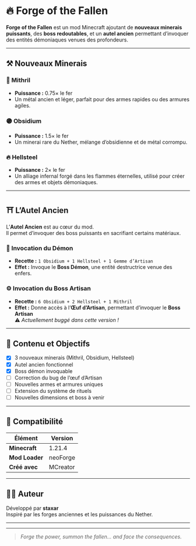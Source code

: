 # 🔥 Forge of the Fallen

**Forge of the Fallen** est un mod Minecraft ajoutant de **nouveaux minerais puissants**, des **boss redoutables**, et un **autel ancien** permettant d’invoquer des entités démoniaques venues des profondeurs.

---

## ⚒️ Nouveaux Minerais

### 🩵 Mithril
- **Puissance :** 0.75× le fer  
- Un métal ancien et léger, parfait pour des armes rapides ou des armures agiles.

### 🟣 Obsidium
- **Puissance :** 1.5× le fer  
- Un minerai rare du Nether, mélange d’obsidienne et de métal corrompu.

### 🔥 Hellsteel
- **Puissance :** 2× le fer  
- Un alliage infernal forgé dans les flammes éternelles, utilisé pour créer des armes et objets démoniaques.

---

## ⛩️ L’Autel Ancien

L’**Autel Ancien** est au cœur du mod.  
Il permet d’invoquer des boss puissants en sacrifiant certains matériaux.

### 🔱 Invocation du Démon
- **Recette :** `1 Obsidium + 1 Hellsteel + 1 Gemme d’Artisan`  
- **Effet :** Invoque le **Boss Démon**, une entité destructrice venue des enfers.

### ⚙️ Invocation du Boss Artisan
- **Recette :** `6 Obsidium + 2 Hellsteel + 1 Mithril`  
- **Effet :** Donne accès à l’**Œuf d’Artisan**, permettant d’invoquer le **Boss Artisan**  
  ⚠️ *Actuellement buggé dans cette version !*

---

## 🧱 Contenu et Objectifs

- [x] 3 nouveaux minerais (Mithril, Obsidium, Hellsteel)  
- [x] Autel ancien fonctionnel  
- [x] Boss démon invoquable  
- [ ] Correction du bug de l’œuf d’Artisan  
- [ ] Nouvelles armes et armures uniques  
- [ ] Extension du système de rituels  
- [ ] Nouvelles dimensions et boss à venir  

---

## 🧰 Compatibilité

| Élément | Version |
|----------|----------|
| **Minecraft** | 1.21.4 |
| **Mod Loader** | neoForge |
| **Créé avec** | MCreator |

---

## 🧙‍♂️ Auteur

Développé par **staxar**  
Inspiré par les forges anciennes et les puissances du Nether.

---



---

> *Forge the power, summon the fallen... and face the consequences.*
